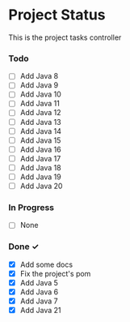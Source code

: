 # Project Status

This is the project tasks controller

### Todo

- [ ] Add Java 8
- [ ] Add Java 9
- [ ] Add Java 10
- [ ] Add Java 11
- [ ] Add Java 12
- [ ] Add Java 13
- [ ] Add Java 14
- [ ] Add Java 15
- [ ] Add Java 16
- [ ] Add Java 17
- [ ] Add Java 18
- [ ] Add Java 19
- [ ] Add Java 20

### In Progress

- [ ] None

### Done ✓

- [x] Add some docs
- [x] Fix the project's pom
- [x] Add Java 5
- [x] Add Java 6
- [x] Add Java 7
- [x] Add Java 21
